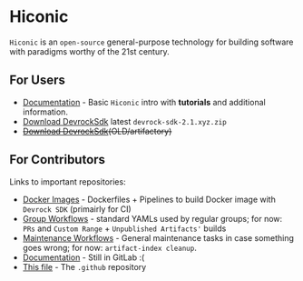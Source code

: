 # Hiconic

`Hiconic` is an `open-source` general-purpose technology for building software with paradigms worthy of the 21st century.

## For Users

* [Documentation](https://academy.modularmind.eu/enablement/getting-started/overview.html) - Basic `Hiconic` intro with **tutorials** and additional information.
* [Download DevrockSdk](https://github.com/hiconic-os/maven-repo-dev/packages/2008060) latest `devrock-sdk-2.1.xyz.zip`
* ~~[Download DevrockSdk](https://academy.modularmind.eu/services/download-sdk)(OLD/artifactory)~~

## For Contributors

Links to important repositories:

* [Docker Images](https://github.com/hiconic-os/hiconic.ci.docker) - Dockerfiles + Pipelines to build Docker image with `Devrock SDK` (primairly for CI)
* [Group Workflows](https://github.com/hiconic-os/hiconic.ci.workflows) - standard YAMLs used by regular groups; for now: `PRs` and `Custom Range` + `Unpublished Artifacts'` builds
* [Maintenance Workflows](https://github.com/hiconic-os/hiconic.ci.maintenance) - General maintenance tasks in case something goes wrong; for now: `artifact-index cleanup`.
* [Documentation](https://gitlab.com/modularmindlabs/opentf-academy/enablement) - Still in GitLab :(
* [This file](https://github.com/hiconic-os/.github) - The `.github` repository